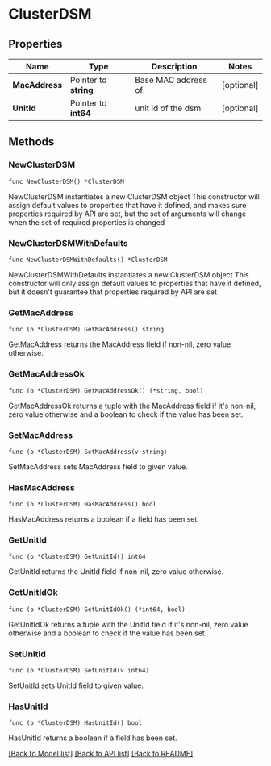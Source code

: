 # ClusterDSM

## Properties

Name | Type | Description | Notes
------------ | ------------- | ------------- | -------------
**MacAddress** | Pointer to **string** | Base MAC address of. | [optional] 
**UnitId** | Pointer to **int64** | unit id of the dsm. | [optional] 

## Methods

### NewClusterDSM

`func NewClusterDSM() *ClusterDSM`

NewClusterDSM instantiates a new ClusterDSM object
This constructor will assign default values to properties that have it defined,
and makes sure properties required by API are set, but the set of arguments
will change when the set of required properties is changed

### NewClusterDSMWithDefaults

`func NewClusterDSMWithDefaults() *ClusterDSM`

NewClusterDSMWithDefaults instantiates a new ClusterDSM object
This constructor will only assign default values to properties that have it defined,
but it doesn't guarantee that properties required by API are set

### GetMacAddress

`func (o *ClusterDSM) GetMacAddress() string`

GetMacAddress returns the MacAddress field if non-nil, zero value otherwise.

### GetMacAddressOk

`func (o *ClusterDSM) GetMacAddressOk() (*string, bool)`

GetMacAddressOk returns a tuple with the MacAddress field if it's non-nil, zero value otherwise
and a boolean to check if the value has been set.

### SetMacAddress

`func (o *ClusterDSM) SetMacAddress(v string)`

SetMacAddress sets MacAddress field to given value.

### HasMacAddress

`func (o *ClusterDSM) HasMacAddress() bool`

HasMacAddress returns a boolean if a field has been set.

### GetUnitId

`func (o *ClusterDSM) GetUnitId() int64`

GetUnitId returns the UnitId field if non-nil, zero value otherwise.

### GetUnitIdOk

`func (o *ClusterDSM) GetUnitIdOk() (*int64, bool)`

GetUnitIdOk returns a tuple with the UnitId field if it's non-nil, zero value otherwise
and a boolean to check if the value has been set.

### SetUnitId

`func (o *ClusterDSM) SetUnitId(v int64)`

SetUnitId sets UnitId field to given value.

### HasUnitId

`func (o *ClusterDSM) HasUnitId() bool`

HasUnitId returns a boolean if a field has been set.


[[Back to Model list]](../README.md#documentation-for-models) [[Back to API list]](../README.md#documentation-for-api-endpoints) [[Back to README]](../README.md)


